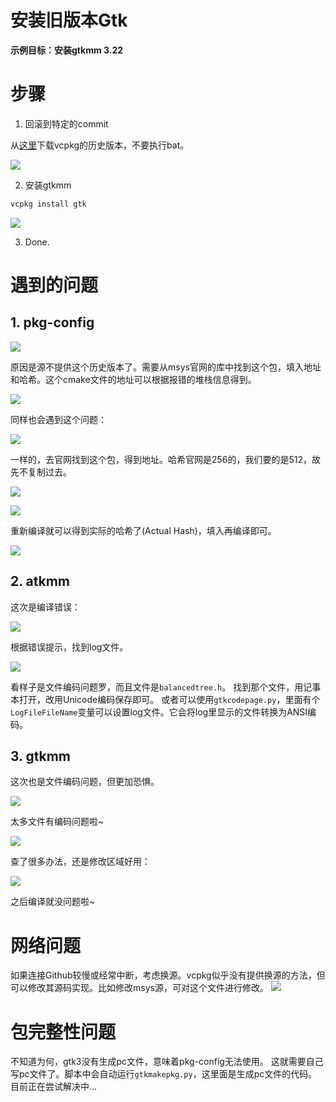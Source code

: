 # 安装旧版本Gtk

**示例目标：安装gtkmm 3.22**

# 步骤

1. 回滚到特定的commit

从[这里](https://github.com/microsoft/vcpkg-tool/)下载vcpkg的历史版本，不要执行bat。

![](images/1.PNG)

2. 安装gtkmm
```bash
vcpkg install gtk
```

![](images/2.PNG)

3. Done.


# 遇到的问题
## 1. pkg-config

![](images/3.PNG)

原因是源不提供这个历史版本了。需要从msys官网的库中找到这个包，填入地址和哈希。这个cmake文件的地址可以根据报错的堆栈信息得到。

![](images/4.PNG)

同样也会遇到这个问题：

![](images/5.PNG)

一样的，去官网找到这个包，得到地址。哈希官网是256的，我们要的是512，故先不复制过去。

![](images/6.PNG)

![](images/7.PNG)

重新编译就可以得到实际的哈希了(Actual Hash)，填入再编译即可。

![](images/8.PNG)


## 2. atkmm

这次是编译错误：

![](images/9.PNG)

根据错误提示，找到log文件。

![](images/10.PNG)

看样子是文件编码问题罗，而且文件是`balancedtree.h`。
找到那个文件，用记事本打开，改用Unicode编码保存即可。
或者可以使用`gtkcodepage.py`，里面有个`LogFileFileName`变量可以设置log文件。它会将log里显示的文件转换为ANSI编码。

## 3. gtkmm

这次也是文件编码问题，但更加恐惧。

![](images/12.PNG)

太多文件有编码问题啦~

![](images/13.PNG)

查了很多办法，还是修改区域好用：

![](images/15.PNG)

之后编译就没问题啦~

# 网络问题

如果连接Github较慢或经常中断，考虑换源。vcpkg似乎没有提供换源的方法，但可以修改其源码实现。比如修改msys源，可对这个文件进行修改。
![](images/11.PNG)

# 包完整性问题

不知道为何，gtk3没有生成pc文件，意味着pkg-config无法使用。
这就需要自己写pc文件了。脚本中会自动运行`gtkmakepkg.py`，这里面是生成pc文件的代码。目前正在尝试解决中...